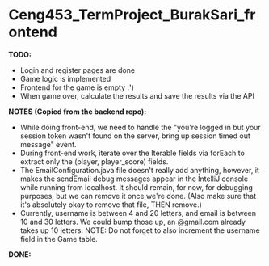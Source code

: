# Ceng453_TermProject_BurakSari_frontend

**TODO:**
* Login and register pages are done
* Game logic is implemented
* Frontend for the game is empty :')
* When game over, calculate the results and save the results via the API

**NOTES (Copied from the backend repo):**

* While doing front-end, we need to handle the "you're logged in but your session token wasn't found on the server,
  bring up session timed out message" event.
* During front-end work, iterate over the Iterable fields via forEach to extract only the (player, player_score) fields.
* The EmailConfiguration.java file doesn't really add anything, however, it makes the sendEmail debug messages appear in
  the IntelliJ console while running from localhost. It should remain, for now, for debugging purposes, but we can
  remove it once we're done. (Also make sure that it's absolutely okay to remove that file, THEN remove.)
* Currently, username is between 4 and 20 letters, and email is between 10 and 30 letters. We could bump those up, an
  @gmail.com already takes up 10 letters. NOTE: Do not forget to also increment the username field in the Game table.

**DONE:**
